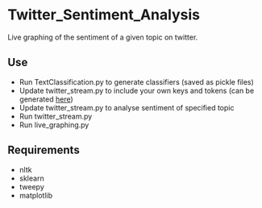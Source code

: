 # Twitter_Sentiment_Analysis
Live graphing of the sentiment of a given topic on twitter.

## Use
- Run TextClassification.py to generate classifiers (saved as pickle files)
- Update twitter_stream.py to include your own keys and tokens (can be generated [here](https://apps.twitter.com/))
- Update twitter_stream.py to analyse sentiment of specified topic
- Run twitter_stream.py
- Run live_graphing.py

## Requirements
- nltk
- sklearn
- tweepy
- matplotlib
